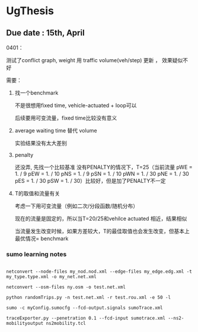 # UgThesis

## Due date : 15th, April

0401：

测试了conflict graph, weight 用 traffic volume(veh/step) 更新 ， 效果疑似不好


需要：

1. 找一个benchmark

    不是很想用fixed time, vehicle-actuated + loop可以
    
    后续要用可变流量，fixed time比较没有意义
    
2. average waiting time 替代 volume

    实验结果没有太大差别
    
3. penalty

    还没弄, 先找一个比较基准
    没有PENALTY的情况下，T=25（当前流量
    pWE = 1. / 9
    pEW = 1. / 10
    pNS = 1. / 9
    pSN = 1. / 10
    pWN = 1. / 30
    pNE = 1. / 30
    pES = 1. / 30
    pSW = 1. / 30）比较好，但是加了PENALTY不一定

4. T的取值和流量有关
    
    考虑一下用可变流量（例如二次/分段函数/随机分布）
    
    现在的流量是固定的，所以当T=20/25和vehilce actuated 相近，结果相似
    
    当流量发生改变时候，如果方差较大，T的最佳取值也会发生改变，但基本上最优情况= benchmark
    

### sumo learning notes
```

netconvert --node-files my_nod.nod.xml --edge-files my_edge.edg.xml -t my_type.type.xml -o my_net.net.xml

netconvert --osm-files ny.osm -o test.net.xml

python randomTrips.py -n test.net.xml -r test.rou.xml -e 50 -l

sumo -c myConfig.sumocfg --fcd-output.signals sumoTrace.xml

traceExporter.py --penetration 0.1 --fcd-input sumotrace.xml --ns2-mobilityoutput ns2mobility.tcl

```